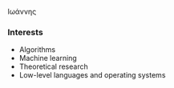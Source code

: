 Ιωάννης

### Interests
- Algorithms
- Machine learning
- Theoretical research
- Low-level languages and operating systems

